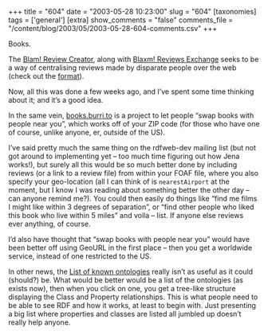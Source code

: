 +++
title = "604"
date = "2003-05-28 10:23:00"
slug = "604"
[taxonomies]
tags = ['general']
[extra]
show_comments = "false"
comments_file = "/content/blog/2003/05/2003-05-28-604-comments.csv"
+++

Books.

The [Blam! Review Creator](http://www.pmbrowser.info/hublog/archives/000175.html), along with [Blaxm! Reviews Exchange](http://www.pmbrowser.info/blaxm.cgi/) seeks to be a way of centralising reviews made by disparate people over the web (check out the [format](http://www.pmbrowser.info/wiki.pl?RVW)).

Now, all this was done a few weeks ago, and I’ve spent some time thinking about it; and it’s a good idea.

In the same vein, [books.burri.to](http://books.burri.to/) is a project to let people “swap books with people near you”, which works off of your ZIP code (for those who have one of course, unlike anyone, er, outside of the US).

I’ve said pretty much the same thing on the rdfweb-dev mailing list (but not got around to implementing yet – too much time figuring out how Jena works!), but surely all this would be so much better done by including reviews (or a link to a review file) from within your FOAF file, where you also specify your geo-location (all I can think of is `nearestAirport` at the moment, but I know I was reading about something better the other day – can anyone remind me?). You could then easily do things like “find me films I might like within 3 degrees of separation”, or “find other people who liked this book who live within 5 miles” and voila – list. If anyone else reviews ever anything, of course.

I’d also have thought that “swap books with people near you” would have been better off using GeoURL in the first place – then you get a worldwide service, instead of one restricted to the US.

In other news, the [List of known ontologies](http://rdfschema.info/2003/known_ontologies) really isn’t as useful as it could (should?) be. What would be better would be a list of the ontologies (as exists now), then when you click on one, you get a tree-like structure displaying the Class and Property relationships. This is what people need to be able to see RDF and how it works, at least to begin with. Just presenting a big list where properties and classes are listed all jumbled up doesn’t really help anyone.
